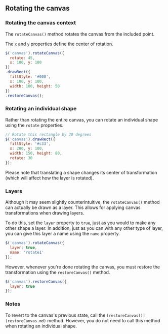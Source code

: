 ## Rotating the canvas

### Rotating the canvas context

The `rotateCanvas()` method rotates the canvas from the included point.

The `x` and `y` properties define the center of rotation.

```javascript
$('canvas').rotateCanvas({
  rotate: 45,
  x: 100, y: 100
})
.drawRect({
  fillStyle: '#000',
  x: 100, y: 100,
  width: 100, height: 50
})
.restoreCanvas();
```

### Rotating an individual shape

Rather than rotating the entire canvas, you can rotate an individual shape using the `rotate` properties.

```javascript
// Rotate this rectangle by 30 degrees
$('canvas').drawRect({
  fillStyle: '#c33',
  x: 200, y: 100,
  width: 150, height: 80,
  rotate: 30
});
```

Please note that translating a shape changes its center of transformation (which will affect how the layer is rotated).

### Layers

Although it may seem slightly counterintuitive, the `rotateCanvas()` method can actually be drawn as a layer. This allows for applying canvas transformations when drawing layers.

To do this, set the `layer` property to `true`, just as you would to make any other shape a layer. In addition, just as you can with any other type of layer, you can give this layer a name using the `name` property.

```javascript
$('canvas').rotateCanvas({
  layer: true,
  name: 'rotate1'
});
```

However, whenever you're done rotating the canvas, you must restore the transformation using the `restoreCanvas()` method.

```javascript
$('canvas').restoreCanvas({
  layer: true
});
```

### Notes

To revert to the canvas's previous state, call the `[restoreCanvas()](restoreCanvas.md)` method. However, you do not need to call this method when rotating an individual shape.
